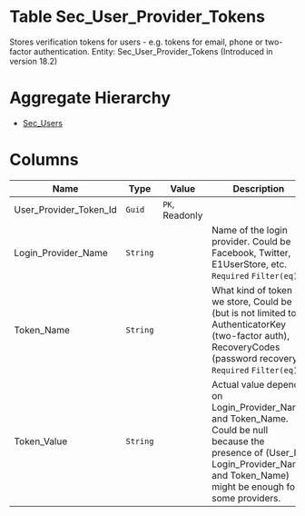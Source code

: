 # Table Sec_User_Provider_Tokens

Stores verification tokens for users - e.g. tokens for email, phone or two-factor authentication. Entity: Sec_User_Provider_Tokens (Introduced in version 18.2)

# Aggregate Hierarchy

* [Sec_Users](Sec_Users.md)

# Columns

| Name | Type | Value | Description |
| - | - | - | --- |
|User_Provider_Token_Id|`Guid`|`PK`, Readonly||
|Login_Provider_Name|`String`||Name of the login provider. Could be Facebook, Twitter, E1UserStore, etc. `Required` `Filter(eq)` |
|Token_Name|`String`||What kind of token we store, Could be (but is not limited to): AuthenticatorKey (two-factor auth), RecoveryCodes (password recovery). `Required` `Filter(eq)` |
|Token_Value|`String`||Actual value depends on Login_Provider_Name and Token_Name. Could be null because the presence of (User_Id, Login_Provider_Name and Token_Name) might be enough for some providers. |
